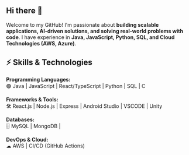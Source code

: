 ## Hi there 👋

Welcome to my GitHub! I'm passionate about **building scalable applications, AI-driven solutions, and solving real-world problems with code**. I have experience in **Java, JavaScript, Python, SQL, and Cloud Technologies (AWS, Azure)**.


## ⚡ Skills & Technologies
**Programming Languages:**  
🟢 Java | JavaScript | React/TypeScript | Python |  SQL |  C  

**Frameworks & Tools:**  
🛠 React.js | Node.js | Express | Android Studio | VSCODE | Unity 

**Databases:**  
🗄 MySQL | MongoDB | 

**DevOps & Cloud:**  
☁ AWS | CI/CD (GitHub Actions)  


<!--
**danielleandal/danielleandal** is a ✨ _special_ ✨ repository because its `README.md` (this file) appears on your GitHub profile.

Here are some ideas to get you started:

- 🔭 I’m currently working on ...
- 🌱 I’m currently learning ...
- 👯 I’m looking to collaborate on ...
- 🤔 I’m looking for help with ...
- 💬 Ask me about ...
- 📫 How to reach me: ...
- 😄 Pronouns: ...
- ⚡ Fun fact: ...
-->
